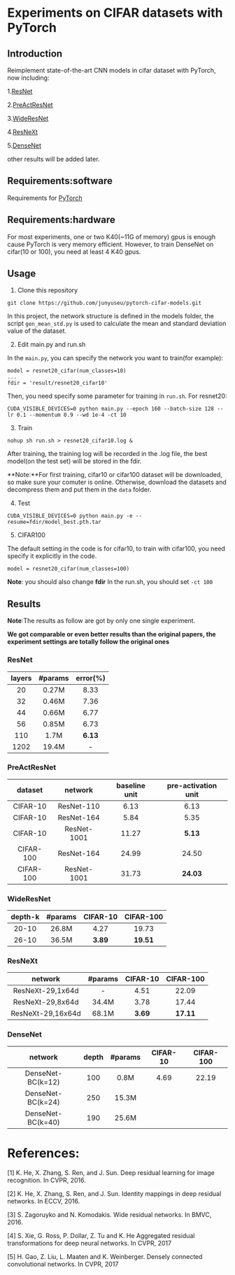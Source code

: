 # Experiments on CIFAR datasets with PyTorch

## Introduction
Reimplement state-of-the-art CNN models in cifar dataset with PyTorch, now including:

1.[ResNet](https://arxiv.org/abs/1512.03385v1)

2.[PreActResNet](https://arxiv.org/abs/1603.05027v3)

3.[WideResNet](https://arxiv.org/abs/1605.07146v4)

4.[ResNeXt](https://arxiv.org/abs/1611.05431v2)

5.[DenseNet](https://arxiv.org/abs/1608.06993v4)

other results will be added later.

## Requirements:software
Requirements for [PyTorch](http://pytorch.org/)

## Requirements:hardware
For most experiments, one or two K40(~11G of memory) gpus is enough cause PyTorch is very memory efficient. However,
to train DenseNet on cifar(10 or 100), you need at least 4 K40 gpus.

## Usage
1. Clone this repository

```
git clone https://github.com/junyuseu/pytorch-cifar-models.git
```

In this project, the network structure is defined in the models folder, the script ```gen_mean_std.py``` is used to calculate
the mean and standard deviation value of the dataset.

2. Edit main.py and run.sh

In the ```main.py```, you can specify the network you want to train(for example):

```
model = resnet20_cifar(num_classes=10)
...
fdir = 'result/resnet20_cifar10'
```

Then, you need specify some parameter for training in ```run.sh```. For resnet20:

```
CUDA_VISIBLE_DEVICES=0 python main.py --epoch 160 --batch-size 128 --lr 0.1 --momentum 0.9 --wd 1e-4 -ct 10
```

3. Train

```
nohup sh run.sh > resnet20_cifar10.log &
```

After training, the training log will be recorded in the .log file, the best model(on the test set) 
will be stored in the fdir.

**Note:**For first training, cifar10 or cifar100 dataset will be downloaded, so make sure your comuter is online.
Otherwise, download the datasets and decompress them and put them in the ```data``` folder.

4. Test

```
CUDA_VISIBLE_DEVICES=0 python main.py -e --resume=fdir/model_best.pth.tar
```

5. CIFAR100

The default setting in the code is for cifar10, to train with cifar100, you need specify it explicitly in the code.

```
model = resnet20_cifar(num_classes=100)
```

**Note**: you should also change **fdir** In the run.sh, you should set ```-ct 100```

## Results
**Note**:The results as follow are got by only one single experiment.

**We got comparable or even better results than the original papers, the experiment settings are totally follow 
the original ones**

### ResNet

layers|#params|error(%)
:---:|:---:|:---:
20|0.27M|8.33
32|0.46M|7.36
44|0.66M|6.77
56|0.85M|6.73
110|1.7M|**6.13**
1202|19.4M|-

### PreActResNet

dataset|network|baseline unit|pre-activation unit
:---:|:---:|:---:|:---:
CIFAR-10|ResNet-110|6.13|6.13
CIFAR-10|ResNet-164|5.84|5.35
CIFAR-10|ResNet-1001|11.27|**5.13**
CIFAR-100|ResNet-164|24.99|24.50
CIFAR-100|ResNet-1001|31.73|**24.03**

### WideResNet

depth-k|#params|CIFAR-10|CIFAR-100
:---:|:---:|:---:|:---:
20-10|26.8M|4.27|19.73
26-10|36.5M|**3.89**|**19.51**

### ResNeXt

network|#params|CIFAR-10|CIFAR-100
:---:|:---:|:---:|:---:
ResNeXt-29,1x64d|-|4.51|22.09
ResNeXt-29,8x64d|34.4M|3.78|17.44
ResNeXt-29,16x64d|68.1M|**3.69**|**17.11**

### DenseNet

network|depth|#params|CIFAR-10|CIFAR-100
:---:|:---:|:---:|:---:|:---:
DenseNet-BC(k=12)|100|0.8M|4.69|22.19
DenseNet-BC(k=24)|250|15.3M||
DenseNet-BC(k=40)|190|25.6M||

# References:
[1] K. He, X. Zhang, S. Ren, and J. Sun. Deep residual learning for image recognition. In CVPR, 2016.

[2] K. He, X. Zhang, S. Ren, and J. Sun. Identity mappings in deep residual networks. In ECCV, 2016.

[3] S. Zagoruyko and N. Komodakis. Wide residual networks. In BMVC, 2016.

[4] S. Xie, G. Ross, P. Dollar, Z. Tu and K. He Aggregated residual transformations for deep neural networks. In CVPR, 2017

[5] H. Gao, Z. Liu, L. Maaten and K. Weinberger. Densely connected convolutional networks. In CVPR, 2017
